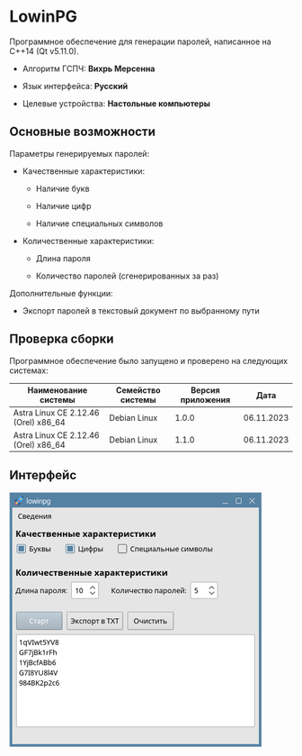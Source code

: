 # LowinPG

Программное обеспечение для генерации паролей, написанное на C++14 (Qt v5.11.0).    

* Алгоритм ГСПЧ: **Вихрь Мерсенна**

* Язык интерфейса: **Русский**

* Целевые устройства: **Настольные компьютеры**

## Основные возможности

Параметры генерируемых паролей:

* Качественные характеристики:
  
  * Наличие букв
  
  * Наличие цифр
  
  * Наличие специальных символов

* Количественные характеристики:
  
  * Длина пароля
  
  * Количество паролей (сгенерированных за раз)

Дополнительные функции:

* Экспорт паролей в текстовый документ по выбранному пути

## Проверка сборки

Программное обеспечение было запущено и проверено на следующих системах:

| Наименование системы                 | Семейство системы | Версия приложения | Дата       |
| ------------------------------------ | ----------------- | ----------------- | ---------- |
| Astra Linux CE 2.12.46 (Orel) x86_64 | Debian Linux      | 1.0.0             | 06.11.2023 |
| Astra Linux CE 2.12.46 (Orel) x86_64 | Debian Linux      | 1.1.0             | 06.11.2023 |

## Интерфейс

![LowinPG в системе Astra Linux](img/lowinpg_astra_linux.png)
